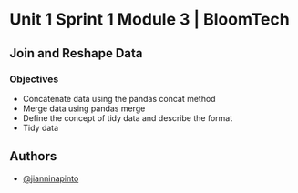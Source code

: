 # Unit 1 Sprint 1 Module 3 | BloomTech
## Join and Reshape Data

### Objectives
- Concatenate data using the pandas concat method
- Merge data using pandas merge
- Define the concept of tidy data and describe the format
- Tidy data







## Authors

- [@jianninapinto](https://www.github.com/jianninapinto)


